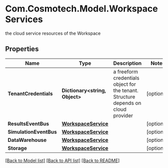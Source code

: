# Com.Cosmotech.Model.WorkspaceServices
the cloud service resources of the Workspace

## Properties

Name | Type | Description | Notes
------------ | ------------- | ------------- | -------------
**TenantCredentials** | **Dictionary&lt;string, Object&gt;** | a freeform credentials object for the tenant. Structure depends on cloud provider | [optional] 
**ResultsEventBus** | [**WorkspaceService**](WorkspaceService.md) |  | [optional] 
**SimulationEventBus** | [**WorkspaceService**](WorkspaceService.md) |  | [optional] 
**DataWarehouse** | [**WorkspaceService**](WorkspaceService.md) |  | [optional] 
**Storage** | [**WorkspaceService**](WorkspaceService.md) |  | [optional] 

[[Back to Model list]](../README.md#documentation-for-models) [[Back to API list]](../README.md#documentation-for-api-endpoints) [[Back to README]](../README.md)

